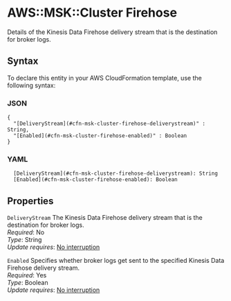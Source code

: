 # AWS::MSK::Cluster Firehose<a name="aws-properties-msk-cluster-firehose"></a>

Details of the Kinesis Data Firehose delivery stream that is the destination for broker logs\.

## Syntax<a name="aws-properties-msk-cluster-firehose-syntax"></a>

To declare this entity in your AWS CloudFormation template, use the following syntax:

### JSON<a name="aws-properties-msk-cluster-firehose-syntax.json"></a>

```
{
  "[DeliveryStream](#cfn-msk-cluster-firehose-deliverystream)" : String,
  "[Enabled](#cfn-msk-cluster-firehose-enabled)" : Boolean
}
```

### YAML<a name="aws-properties-msk-cluster-firehose-syntax.yaml"></a>

```
  [DeliveryStream](#cfn-msk-cluster-firehose-deliverystream): String
  [Enabled](#cfn-msk-cluster-firehose-enabled): Boolean
```

## Properties<a name="aws-properties-msk-cluster-firehose-properties"></a>

`DeliveryStream` <a name="cfn-msk-cluster-firehose-deliverystream"></a>
The Kinesis Data Firehose delivery stream that is the destination for broker logs\.  
_Required_: No  
_Type_: String  
_Update requires_: [No interruption](https://docs.aws.amazon.com/AWSCloudFormation/latest/UserGuide/using-cfn-updating-stacks-update-behaviors.html#update-no-interrupt)

`Enabled` <a name="cfn-msk-cluster-firehose-enabled"></a>
Specifies whether broker logs get sent to the specified Kinesis Data Firehose delivery stream\.  
_Required_: Yes  
_Type_: Boolean  
_Update requires_: [No interruption](https://docs.aws.amazon.com/AWSCloudFormation/latest/UserGuide/using-cfn-updating-stacks-update-behaviors.html#update-no-interrupt)
